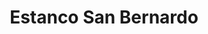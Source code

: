 ---
title: "Estanco San Bernardo"
url: /la-linea-de-la-concepcion/estanco-san-bernardo/
shop: tabaco
---